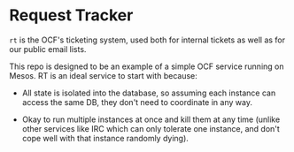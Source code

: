 # Request Tracker

`rt` is the OCF's ticketing system, used both for internal tickets as well as
for our public email lists.

This repo is designed to be an example of a simple OCF service running on
Mesos. RT is an ideal service to start with because:

* All state is isolated into the database, so assuming each instance can access
  the same DB, they don't need to coordinate in any way.

* Okay to run multiple instances at once and kill them at any time (unlike
  other services like IRC which can only tolerate one instance, and don't cope
  well with that instance randomly dying).
